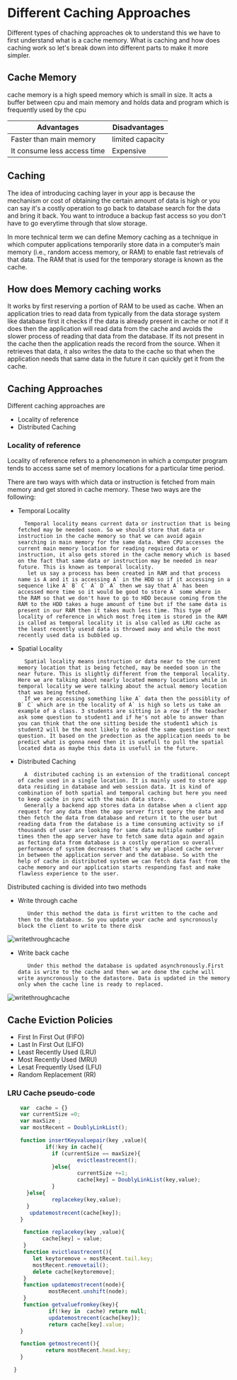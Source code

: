 # Different Caching Approaches

Different types of chaching approaches ok to understand this we have to first understand what is a cache memory. What is caching and how does caching work so let's break down into different parts to make it more simpler.

## Cache Memory 

cache memory is a high speed memory which is small in size. It acts a buffer between cpu and main memory and holds data and program which is frequently used by the cpu

| Advantages      | Disadvantages          |
| ----------------| ---------------------- |
| Faster than main memory  | limited capacity |
| It consume less access time | Expensive |

## Caching 

The idea of introducing caching layer in your app is because the mechanism or cost of obtaining the certain amount of data is high or you can say it's a costly operation to go back to database search for the data and bring it back. You want to introduce a backup fast access so you don't have to go everytime through that slow storage. 

In more technical term we can define Memory caching as a technique in which computer applications temporarily store data in a computer’s main memory (i.e., random access memory, or RAM) to enable fast retrievals of that data. The RAM that is used for the temporary storage is known as the cache.

## How does Memory caching works

It works by first reserving a portion of RAM to be used as cache. When an  application tries to read data from typically from the data storage system like database first it checks if the data is already present in cache or not if it does then the application will read data from the cache and avoids the slower process of reading that data from the database. If its not present in the cache then the application reads the record from the source. When it retrieves that data, it also writes the data to the cache so that when the application needs that same data in the future it can quickly get it from the cache.

## Caching Approaches

Different caching approaches are 

* Locality of reference 
* Distributed Caching 


### Locality of reference 

Locality of reference refers to a phenomenon in which a computer program tends to access same set of memory locations for a particular time period.

 There are two ways with which data or instruction is fetched from main memory and get stored in cache memory. These two ways are the following:


* Temporal Locality  

        Temporal locality means current data or instruction that is being fetched may be needed soon. So we should store that data or instruction in the cache memory so that we can avoid again searching in main memory for the same data. When CPU accesses the current main memory location for reading required data or instruction, it also gets stored in the cache memory which is based on the fact that same data or instruction may be needed in near future. This is known as temporal locality.
         let us say a process has been created in RAM and that process name is A and it is accessing A` in the HDD so if it accessing in a sequence like A` B` C` A` D` A` then we say that A` has been accessed more time so it would be good to store A` some where in the RAM so that we don't have to go to HDD because coming from the RAM to the HDD takes a huge amount of time but if the same data is present in our RAM then it takes much less time. This type of locality of reference in which most freq item is stored in the RAM is called as temporal locality it is also called as LRU cache as the least recently usesd data is throwed away and while the most recently used data is bubbled up. 
        


* Spatial Locality  

        Spatial locality means instruction or data near to the current memory location that is being fetched, may be needed soon in the near future. This is slightly different from the temporal locality. Here we are talking about nearly located memory locations while in temporal locality we were talking about the actual memory location that was being fetched.
        If we are accessing something like A` data then the possiblity of B` C` which are in the locality of A` is high so lets us take an example of a class. 3 students are sitting in a row if the teacher ask some question to student1 and if he's not able to answer than you can think that the one sitting beside the student1 which is student2 will be the most likely to asked the same question or next question. It based on the predection as the application needs to be predict what is gonna need then it is usefull to pull the spatial located data as maybe this data is usefull in the future.
  
        
* Distributed Caching 

        A  distributed caching is an extension of the traditional concept of cache used in a single location. It is mainly used to store app data residing in database and web session data. It is kind of combination of both spatial and temporal caching but here you need to keep cache in sync with the main data store.
        Generally a backend app stores data in databse when a client app request for any data then the app server first query the data and then fetch the data from database and return it to the user but reading data from the database is a time consuming activity so if thousands of user are looking for same data multiple number of times then the app server have to fetch same data again and again as fecting data from database is a costly operation so overall performance of system decreases that's why we placed cache server in between the application server and the database. So with the help of cache in distributed system we can fetch data fast from the cache memory and our application starts responding fast and make flawless experience to the user.

        


Distributed caching is divided into two methods 

* Write through cache

         Under this method the data is first written to the cache and then to the database. So you update your cache and syncronously block the client to write to there disk




![writethroughcache](./writethrough.png)


* Write back cache

         Under this method the database is updated asynchronously.First data is write to the cache and then we are done the cache will write asyncronously to the datastore. Data is updated in the memory only when the cache line is ready to replaced.



![writethroughcache](./writeback.png)


 
## Cache Eviction Policies

* First In First Out (FIFO) 
* Last In First Out (LIFO) 
* Least Recently Used (LRU) 
* Most Recently Used (MRU)
* Lesat Frequently Used (LFU)
* Random Replacement (RR)




### LRU Cache pseudo-code

```javascript
    var  cache = {}
    var currentSize =0;
    var maxSize ;
    var mostRecent = DoublyLinkList();

    function insertKeyvaluepair(key ,value){
            if(!key in cache){
              if (currentSize == maxSize){
                      evictleastrecent();
              }else{
                      currentSize +=1;
                      cache[key] = DoublyLinkList(key,value);
              }
      }else{
              replacekey(key,value);
      }
       updatemostrecent(cache[key]); 
    }

     function replacekey(key ,value){
           cache[key] = value;  
     }
     function evictleastrecent(){
        let keytoremove = mostRecent.tail.key;
        mostRecent.removetail();
        delete cache[keytoremove];
     }
     function updatemostrecent(node){
             mostRecent.unshift(node);
     }
     function getvaluefromkey(key){
             if(!key in  cache) return null;
             updatemostrecent(cache[key]);
             return cache[key].value;          
    }

    function getmostrecent(){
            return mostRecent.head.key;
    }

  }
```
